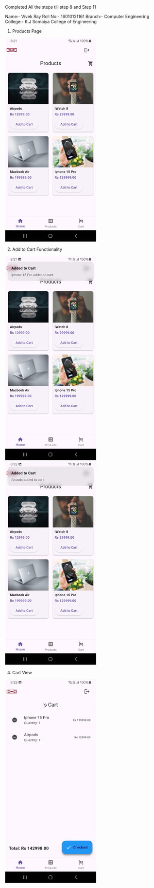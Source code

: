 Completed All the steps till step 8 and Step 11

Name:- Vivek Ray
Roll No:- 16010121161
Branch:- Computer Engineering
College:- K.J Somaiya College of Engineering

1. Products Page
<img src="doc/images/Product page.jpg" alt="Product Page" width="300"/>

   
2. Add to Cart Functionality
<img src="doc/images/Add to Cart 1.jpg" alt="Add to Cart Functionality" width="300"/>
<img src="doc/images/Add to Cart 2.jpg" alt="Add to Cart Functionality" width="300"/>


4. Cart View
<img src="doc/images/Cart.jpg" alt="Cart View" width="300"/>



